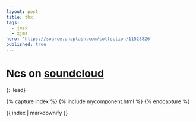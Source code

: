 ```yaml
---
layout: post
title: thx.
tags:
  - jmzx
  - xjmz
hero: 'https://source.unsplash.com/collection/11528826'
published: true
---
```

# Ncs on [soundcloud](https://www.soundcloud.com/jmzx/dealin-minds-preview)
{: .lead}
[^1]: soundcloud
If you want to embed images, this is how you do it:

{% capture index %}
  {% include mycomponent.html %}
  {% endcapture %}

  {{ index | markdownify }}
